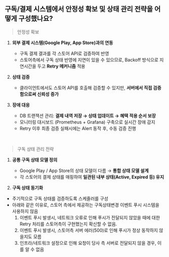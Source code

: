 ## 구독/결제 시스템에서 안정성 확보 및 상태 관리 전략을 어떻게 구성했나요?

> 안정성 확보
>

1. **외부 결제 시스템(Google Play, App Store)과의 연동**
    - 구독 결제 결과를 각 스토어 API로 검증하여 반영
    - 스토어측에서 구독 상태 반영에 지연이 있을 수 있으므로, Backoff 방식으로 지연시간을 두고 **Retry 메커니즘** 적용

1. **상태 검증**
    - 클라이언트에서도 스토어 API를 호출해 검증할 수 있지만, **서버에서 직접 검증함으로써 신뢰성 증가**

1. **장애 대응**
    - DB 트랜잭션 관리: **결제 내역 저장 → 상태 업데이트 → 혜택 적용 순서 보장**
    - 모니터링 대시보드 (Prometheus + Grafana) 구축으로 실시간 장애 감지
    - Retry 이후 최종 검증 실패시에는 Alert 동작 후, 수동 검증 진행

<br/>

> 구독 상태 관리 전략
>

1. **공통 구독 상태 모델 정의**
    - Google Play / App Store의 상태 모델이 다름 → **통합 상태 모델 설계**
    - 각 스토어의 결제 상태를 매핑하여 **일관된 내부 상태(Active, Expired 등) 유지**

1. **구독 상태 동기화**

- 주기적으로 구독 상태를 검증하도록 스케줄러를 구성
- 아래와 같은 이유로, 스토어 측에서 제공하는 구독상태변경 이벤트 푸시 시스템을 사용하지 않음
    1. 이벤트 푸시 발생시, 네트워크 오류로 인해 푸시가 전달되지 않았을 때에 대한 Retry 처리를 스토어측이 구현했는지 확신할 수 없음.
    2. 이벤트 푸시 발생시, 스토어측 서버 에러(500)로 인해 푸시가 정상 동작하지 않을지도 모름
    3. 인프라/네트워크 설정으로 인해 요청이 당사 측 서버로 전달되지 않을 경우, 이를 알 수 없음